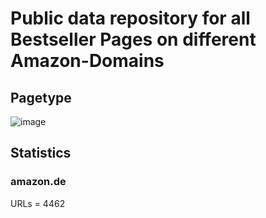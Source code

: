 # Public data repository for all Bestseller Pages on different Amazon-Domains

## Pagetype

![image](https://github.com/dschmeh/amazon-bestseller-urls/assets/22255224/bdd68319-68a9-4c85-9b61-855fd2543cd3)

## Statistics

### amazon.de
URLs = 4462
